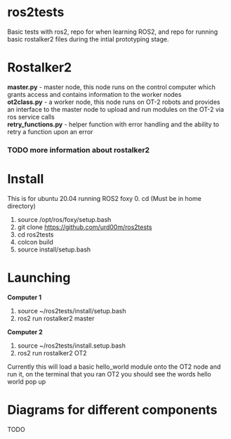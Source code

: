 # ros2tests
Basic tests with ros2, repo for when learning ROS2, and repo for running basic rostalker2 files during the intial prototyping stage.

# Rostalker2
**master.py** - master node, this node runs on the control computer which grants access and contains information to the worker nodes  
**ot2class.py** - a worker node, this node runs on OT-2 robots and provides an interface to the master node to upload and run modules on the OT-2 via ros service calls  
**retry_functions.py** - helper function with error handling and the ability to retry a function upon an error  

### TODO more information about rostalker2

# Install 
This is for ubuntu 20.04 running ROS2 foxy
0. cd (Must be in home directory)
1. source /opt/ros/foxy/setup.bash
2. git clone https://github.com/urd00m/ros2tests
3. cd ros2tests
4. colcon build 
5. source install/setup.bash

# Launching 
**Computer 1**
1. source ~/ros2tests/install/setup.bash
2. ros2 run rostalker2 master

**Computer 2**
1. source ~/ros2tests/install.setup.bash
2. ros2 run rostalker2 OT2

Currently this will load a basic hello_world module onto the OT2 node and run it, on the terminal that you ran OT2 you should see the words hello world pop up 

# Diagrams for different components
TODO
